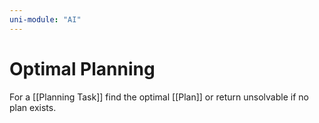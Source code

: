 ```yaml
---
uni-module: "AI"
---
```


# Optimal Planning

For a [[Planning Task]] find the optimal [[Plan]] or return unsolvable if no plan exists.
